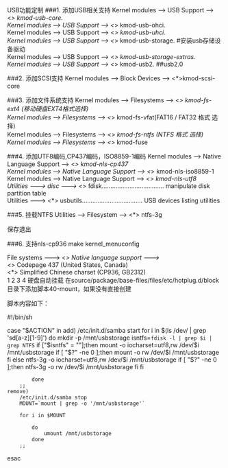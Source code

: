 USB功能定制
###1. 添加USB相关支持
Kernel modules —> USB Support —> <*> kmod-usb-core.  
Kernel modules —> USB Support —> <*> kmod-usb-ohci.    
Kernel modules —> USB Support —> <*> kmod-usb-uhci.    
Kernel modules —> USB Support —> <*> kmod-usb-storage. #安装usb存储设备驱动  
Kernel modules —> USB Support —> <*> kmod-usb-storage-extras.  
Kernel modules —> USB Support —> <*> kmod-usb2.  ##usb2.0

###2. 添加SCSI支持
Kernel modules —> Block Devices —> <*>kmod-scsi-core

###3. 添加文件系统支持
Kernel modules —> Filesystems —> <*> kmod-fs-ext4 (移动硬盘EXT4格式选择)  
Kernel modules —> Filesystems —> <*> kmod-fs-vfat(FAT16 / FAT32 格式 选择)  
Kernel modules —> Filesystems —> <*> kmod-fs-ntfs (NTFS 格式 选择)  
Kernel modules —> Filesystems —> <*> kmod-fuse  

###4. 添加UTF8编码,CP437编码，ISO8859-1编码
Kernel modules —> Native Language Support —> <*> kmod-nls-cp437  
Kernel modules —> Native Language Support —> <*> kmod-nls-iso8859-1  
Kernel modules —> Native Language Support —> <*> kmod-nls-utf8  
Utilities  ---> disc ---> <*> fdisk.................................... manipulate disk partition table   
Utilities  ---> <*> usbutils................................... USB devices listing utilities  

###5. 挂载NTFS
Utilities —> Filesystem —> <*> ntfs-3g  

保存退出

###6. 支持nls-cp936
make kernel_menuconfig

File systems  ---> <*> Native language support  --->   
  <*>   Codepage 437 (United States, Canada)   
  <*>   Simplified Chinese charset (CP936, GB2312)  
1
2
3
4
硬盘自动挂载
在source/package/base-files/files/etc/hotplug.d/block目录下添加脚本40-mount，如果没有直接创建

脚本内容如下：

#!/bin/sh

case "$ACTION" in 
    add)
        /etc/init.d/samba start
        for i in $(ls /dev/ | grep 'sd[a-z][1-9]')
            do
                mkdir -p /mnt/usbstorage
                isntfs=`fdisk -l | grep $i | grep NTFS`
                if ["$isntfs" = ""];then
                    mount  -o iocharset=utf8,rw /dev/$i /mnt/usbstorage
                    if [ "$?" -ne 0 ];then
                        mount -o rw /dev/$i /mnt/usbstorage
                    fi
                else
                    ntfs-3g  -o iocharset=utf8,rw /dev/$i /mnt/usbstorage
                    if [ "$?" -ne 0 ];then
                        ntfs-3g -o rw /dev/$i /mnt/usbstorage
                    fi
                fi

            done 
        ;;
    remove) 
        /etc/init.d/samba stop
        MOUNT=`mount | grep -o '/mnt/usbstorage'`

        for i in $MOUNT

            do
                umount /mnt/usbstorage
            done 
        ;;
esac
